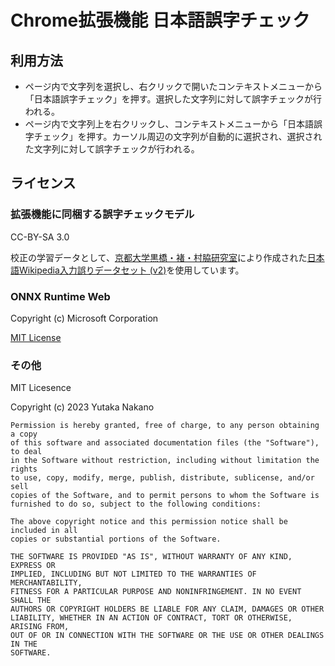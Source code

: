 # Chrome拡張機能 日本語誤字チェック

## 利用方法

* ページ内で文字列を選択し、右クリックで開いたコンテキストメニューから「日本語誤字チェック」を押す。選択した文字列に対して誤字チェックが行われる。
* ページ内で文字列上を右クリックし、コンテキストメニューから「日本語誤字チェック」を押す。カーソル周辺の文字列が自動的に選択され、選択された文字列に対して誤字チェックが行われる。

## ライセンス

### 拡張機能に同梱する誤字チェックモデル

CC-BY-SA 3.0

校正の学習データとして、[京都大学黒橋・褚・村脇研究室](https://nlp.ist.i.kyoto-u.ac.jp/)により作成された[日本語Wikipedia入力誤りデータセット (v2)](https://nlp.ist.i.kyoto-u.ac.jp/?%E6%97%A5%E6%9C%AC%E8%AA%9EWikipedia%E5%85%A5%E5%8A%9B%E8%AA%A4%E3%82%8A%E3%83%87%E3%83%BC%E3%82%BF%E3%82%BB%E3%83%83%E3%83%88)を使用しています。

### ONNX Runtime Web

Copyright (c) Microsoft Corporation

[MIT License](https://github.com/microsoft/onnxruntime/blob/main/LICENSE)

### その他

MIT Licesence

Copyright (c) 2023 Yutaka Nakano

```
Permission is hereby granted, free of charge, to any person obtaining a copy
of this software and associated documentation files (the "Software"), to deal
in the Software without restriction, including without limitation the rights
to use, copy, modify, merge, publish, distribute, sublicense, and/or sell
copies of the Software, and to permit persons to whom the Software is
furnished to do so, subject to the following conditions:

The above copyright notice and this permission notice shall be included in all
copies or substantial portions of the Software.

THE SOFTWARE IS PROVIDED "AS IS", WITHOUT WARRANTY OF ANY KIND, EXPRESS OR
IMPLIED, INCLUDING BUT NOT LIMITED TO THE WARRANTIES OF MERCHANTABILITY,
FITNESS FOR A PARTICULAR PURPOSE AND NONINFRINGEMENT. IN NO EVENT SHALL THE
AUTHORS OR COPYRIGHT HOLDERS BE LIABLE FOR ANY CLAIM, DAMAGES OR OTHER
LIABILITY, WHETHER IN AN ACTION OF CONTRACT, TORT OR OTHERWISE, ARISING FROM,
OUT OF OR IN CONNECTION WITH THE SOFTWARE OR THE USE OR OTHER DEALINGS IN THE
SOFTWARE.
```
